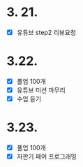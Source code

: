 # 3. 21.

- [x] 유튜브 step2 리뷰요청

# 3.22.

- [x] 풀업 100개
- [x] 유튜브 미션 마무리
- [x] 수업 듣기

# 3.23.

- [x] 풀업 100개
- [x] 자판기 페어 프로그래밍
